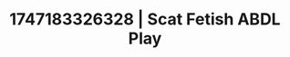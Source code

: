 ---
categories:
- Threesome action
- Slow strip tease
- MILF fantasy
- Erotic close-up
- Hands behind back
image: /assets/images/1747183326328.webp
layout: post
seo:
  description: Featured content with high-quality Scat Fetish, ABDL Play. HD images
    available.
  keywords: Scat Fetish, ABDL Play
  og_image: /assets/images/1747183326328.webp
  schema_type: VisualArtwork
tags:
- ABDL Play
- Scat Fetish
- '#1747183326328'
title: 1747183326328 | Scat Fetish ABDL Play
---